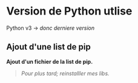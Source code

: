 # Version de Python utlise
Python v3 -> *donc derniere version*
## Ajout d'une list de pip
**Ajout d'un fichier de la list de pip.**
>*Pour plus tard; reinstalller mes libs.*
